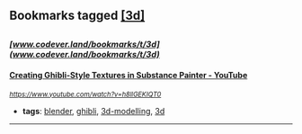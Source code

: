 ## Bookmarks tagged [[3d]](https://www.codever.land/search?q=[3d])

_<sup><sup>[www.codever.land/bookmarks/t/3d](www.codever.land/bookmarks/t/3d)</sup></sup>_
---
#### [Creating Ghibli-Style Textures in Substance Painter - YouTube](https://www.youtube.com/watch?v=h8llGEKIQT0)
_<sup>https://www.youtube.com/watch?v=h8llGEKIQT0</sup>_

* **tags**: [blender](../tagged/blender.md), [ghibli](../tagged/ghibli.md), [3d-modelling](../tagged/3d-modelling.md), [3d](../tagged/3d.md)
---
